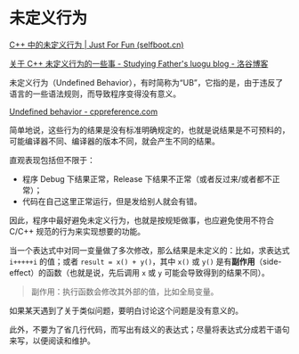 # 未定义行为

[C++ 中的未定义行为 | Just For Fun (selfboot.cn)](https://selfboot.cn/2016/09/18/c++_undefined_behaviours/)

[关于 C++ 未定义行为的一些事 - Studying Father's luogu blog - 洛谷博客](https://studyingfather.blog.luogu.org/undefined-behavior)

未定义行为（Undefined Behavior），有时简称为“UB”，它指的是，由于违反了语言的一些语法规则，而导致程序变得没有意义。

[Undefined behavior - cppreference.com](https://en.cppreference.com/w/cpp/language/ub)

简单地说，这些行为的结果是没有标准明确规定的，也就是说结果是不可预料的，可能编译器不同、编译器的版本不同，就会产生不同的结果。

直观表现包括但不限于：

- 程序 Debug 下结果正常，Release 下结果不正常（或者反过来/或者都不正常）；
- 代码在自己这里正常运行，但是发给别人就会有错。

因此，程序中最好避免未定义行为，也就是按规矩做事，也应避免使用不符合 C/C++ 规范的行为来实现想要的功能。

当一个表达式中对同一变量做了多次修改，那么结果是未定义的：比如，求表达式 `i+++++i` 的值；或者 `result = x() + y()`，其中 `x()` 或 `y()` 是有**副作用**（side-effect）的函数（也就是说，先后调用 `x` 或 `y` 可能会导致得到的结果不同）。

> 副作用：执行函数会修改其外部的值，比如全局变量。

如果某天遇到了关于类似问题，要明白讨论这个问题是没有意义的。

此外，不要为了省几行代码，而写出有歧义的表达式；尽量将表达式分成若干语句来写，以便阅读和维护。
